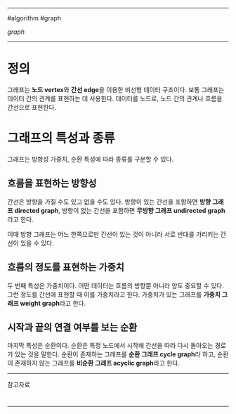 
---

#algorithm #graph

_graph_

---

# 정의

그래프는 **노드 vertex**와 **간선 edge**을 이용한 비선형 데이터 구조이다. 보통 그래프는 데이터 간의 관계를 표현하는 데 사용한다. 데이터를 노드로, 노드 간의 관계나 흐름을 간선으로 표현한다.

# 그래프의 특성과 종류

그래프는 방향성 가중치, 순환 특성에 따라 종류를 구분할 수 있다.

## 흐름을 표현하는 방향성

간선은 방향을 가질 수도 있고 없을 수도 있다. 방향이 있는 간선을 포함하면 **방향 그래프 directed graph**, 방향이 없는 간선을 포함하면 **무방향 그래프 undirected graph**라고 한다.

이때 방향 그래프는 어느 한쪽으로만 간선이 있는 것이 아니라 서로 반대를 가리키는 간선이 있을 수 있다.

## 흐름의 정도를 표현하는 가중치

두 번째 특성은 가중치이다. 어떤 데이터는 흐름의 방향뿐 아니라 양도 중요할 수 있다. 그런 정도를 간선에 표현할 때 이를 가중치라고 한다. 가중치가 있는 그래프를 **가중치 그래프 weight graph**라고 한다.

## 시작과 끝의 연결 여부를 보는 순환

마지막 특성은 순환이다. 순환은 특정 노드에서 시작해 간선을 따라 다시 돌아오는 경로가 있는 것을 말한다. 순환이 존재하는 그래프를 **순환 그래프 cycle graph**라 하고, 순환이 존재하지 않는 그래프를 **비순환 그래프 acyclic graph**라고 한다.




---

참고자료

#

---